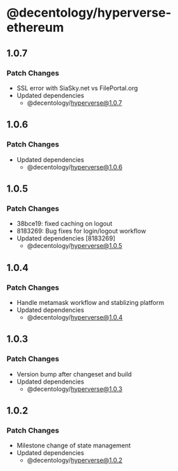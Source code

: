 # @decentology/hyperverse-ethereum

## 1.0.7

### Patch Changes

- SSL error with SiaSky.net vs FilePortal.org
- Updated dependencies
  - @decentology/hyperverse@1.0.7

## 1.0.6

### Patch Changes

- Updated dependencies
  - @decentology/hyperverse@1.0.6

## 1.0.5

### Patch Changes

- 38bce19: fixed caching on logout
- 8183269: Bug fixes for login/logout workflow
- Updated dependencies [8183269]
  - @decentology/hyperverse@1.0.5

## 1.0.4

### Patch Changes

- Handle metamask workflow and stablizing platform
- Updated dependencies
  - @decentology/hyperverse@1.0.4

## 1.0.3

### Patch Changes

- Version bump after changeset and build
- Updated dependencies
  - @decentology/hyperverse@1.0.3

## 1.0.2

### Patch Changes

- Milestone change of state management
- Updated dependencies
  - @decentology/hyperverse@1.0.2
